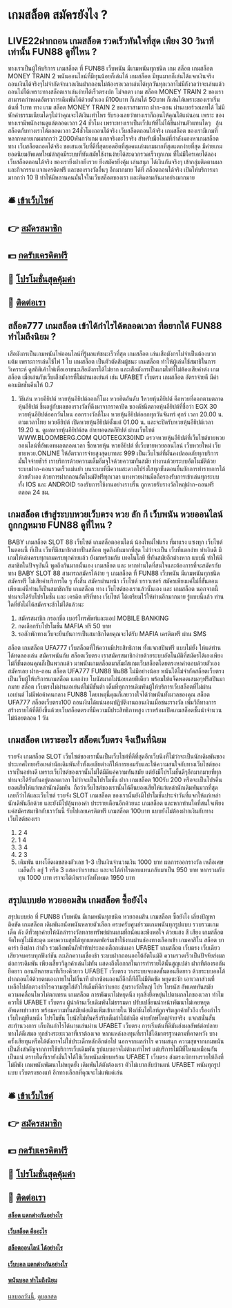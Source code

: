 # เกมสล็อต สมัครยังไง ?
## LIVE22ฝากถอน เกมสล็อต รวดเร็วทันใจที่สุด เพียง 30 วินาทีเท่านั้น FUN88 ดูที่ไหน ?
ทางเราเป็นผู้ให้บริการ เกมสล็อต ที่ FUN88 เว็บพนัน มีเกมพนันทุกชนิด เกม สล็อต เกมสล็อต MONEY TRAIN 2 พนันออนไลน์ที่มีทุนน้อยก็เล่นได้ เกมสล็อต มีทุนมากก็เล่นได้แจกเงินจริง ถอนเงินได้จริงๆไม่จำกัดจำนวลเงินฝากถอนไม่ต้องรอเวลาเล่นได้ทุกวันทุกเวลาไม่มีกังวลว่าจะเล่นแล้วถอนไม่ได้เพราะทางสล็อตเราเล่นง่ายได้เร็วตรงปก ไม่จกตา เกม สล็อต MONEY TRAIN 2 ของเราสามารถกำหนดอัตราการเดิมพันได้ด้วยตัวเอง มี100บาท ก็เล่นได้ 50บาท ก็เล่นได้เพราะของเราเริ่มต้นที่ 1บาท ทาง เกม สล็อต MONEY TRAIN 2 ของเราสามารถ ฝาก-ถอน ผ่านเบอร์วอเลทได้ ไม่มีหักค่าธรรมเนียมไดๆไม่ว่าคุณจะได้เงินเท่าไหร รับรองเลยว่าทางเราก็ถอนไห้คุณได้แน่นอน เพราะ ของทางเรามีพนักงานดูแล่ตลอดเวลา 24 ชั่วโมง เพราะทางเราเป็นเว็ปแท้ที่ไม่ได้ขึ้นผ่านตัวแทนไดๆ   ลุ้นสล็อตกับทางเราได้ตลอดเวลา 24ชั่วโมงถอนได้จริง เว็บสล็อตถอนได้จริง เกมสล็อต ของเรามีเกมที่หลากหลายเกมมากกว่า 2000พันกว่าเกม แตกจริงอะไรจริง สำหรับมือไหม่ที่กำลังมองหาเกมสล็อต ทาง เว็บสล็อตถอดได้จริง ขอเสนอเว็บที่ดีที่สุดยอดฮิตที่สุดคนเล่นเกมมากที่สุดแตกง่ายที่สุด มีค่ายเกมยอดนิยมอัพเดทใหม่ล่าสุดมีระบบที่ทันสมัยใช้งานง่ายได้สะดวกรวดเร็วทุกเกม ที่ไม่มีใครเคยได้ลอง เว็บสล็อตถอนได้จริง ของเรายิ่งฝากยิ่งรวย ยิ่งสมัครยิ่งคุ้ม เล่นสนุก ได้เงินกันจริงๆ เข้ากลุ่มติดตามผลและกิจกรรม แจกเครดิตฟรี และของรางวัลอื่นๆ อีกมากมาย ได้ที่ สล็อตถอนได้จริง เปิดไห้บริการมามากกว่า 10 ปี ทำไห้มีหลานคนมั่นใจในเว็บสล็อตของเรา และติดตามกันมาอย่างมากมาย

## 🛎 [เข้าเว็บไซต์](https://bit.ly/3SdLNi2)
## 👉 [สมัครสมาชิก](https://bit.ly/3SdLNi2)
## 💵 [กดรับเครดิตฟรี](https://bit.ly/3dyRKHj)
## 👑 [โปรโมชั่นสุดคุ้มค่า](https://bit.ly/3dyRKHj)
## 📱 [ติดต่อเรา](https://bit.ly/3dyRKHj)

## สล็อต777 เกมสล็อต เข้าได้กำไรได้ตลอดเวลา ที่อยากได้ FUN88 ทำไมถึงนิยม ?
เสือมังกรเป็นเกมพนันไพ่ออนไลน์ที่รู้ผลแพ้ชนะเร็วที่สุด เกมสล็อต เล่นเสือมังกรไม่จำเป็นต้องบวกแต้ม เพราะการเล่นใช้ไพ่ 1 ใบ เกมสล็อต เป็นตัวตัดสินผู้ชนะ เกมสล็อต ทำให้ผู้เล่นใช้สมาธิในการวิเคราะห์ ดูสถิติเค้าไพ่เพื่อเอาชนะเสือมังกรได้ไม่ยาก และเสือมังกรเป็นเกมไพ่ที่ไม่ต้องเสียค่าต๋ง เกมสล็อต เมื่อเล่นกับเว็บเสือมังกรที่ไม่ผ่านเอเย่นต์ เช่น UFABET เว็บตรง เกมสล็อต อัตราจ่ายดี มีค่าคอมมิชชั่นคืนให้ 0.7
1. วิธีเล่น หวยอียิปต์ หวยหุ้นอียิปต์ออกกี่โมง หวยฮิตอันดับ 1หวยหุ้นอียิปต์ คือหวยที่ออกตามตลาดหุ้นอียิปต์ ขึ้นอยู่กับผลของรางวัลที่ดึงมาจากราคาปิด ของดัชนีตลาดหุ้นอียิปต์ที่ชื่อว่า EGX 30 หวยหุ้นอียิปต์ออกวันไหน ออกรางวัลกี่โมง หวยหุ้นอียิปต์ออกทุกวันจันทร์ ศุกร์ เวลา 20.00 น. ตามเวลาไทย หวยอียิปต์ เปิดหวยหุ้นอียิปต์ตั้งแต่ 01.00 น. และจะปิดรับหวยหุ้นอียิปต์เวลา 19.20 น. ดูผลหวยหุ้นอียิปต์สด ถ่ายทอดสดอียิปต์ ผ่านเว็บไซต์ WWW.BLOOMBERG.COM QUOTEEGX30IND ตรวจหวยหุ้นอียิปต์ที่เว็บไซต์ขายหวย ออนไลน์ที่อัพเดทผลตลอดเวลา ซื้อหวยหุ้น หวยอียิปต์ ที่เว็บขายหวยออนไลน์ เว็บหวยใหม่ เว็บขายหวย.ONLINE ให้อัตราการจ่ายสูงสุดบาทละ 999 เป็นเว็บไซต์ที่มั่นคงปลอดภัยทุกบริการมั่นใจจ่ายชัวร์ เราบริการด้วยความเต็มอิ่มจุใจด้วยความทันสมัย ทำงานด้วยระบบอัตโนมัติด้วยระบบฝาก-ถอนรวดเร็วแม่นยำ บนระบบที่มีความสะดวกโปร่งใสทุกขั้นตอนยื่นยักการทำรายการได้ด้วยตัวเอง ด้วยการฝากถอนอัตโนมัติฟรีทุกเวลา แทงหวยผ่านมือถือรองรับการเข้าเล่นทุกระบบ ทั้ง IOS และ ANDROID รองรับการใช้งานอย่างราบรื่น ถูกหวยรับรางวัลใหญ่ฝาก-ถอนฟรีตลอด 24 ชม.

## เกมสล็อต เข้าสู่ระบบหวยเว็บตรง หวย ลัก กี เว็บพนัน หวยออนไลน์ ถูกกฎหมาย FUN88 ดูที่ไหน ?
BABY เกมสล็อต SLOT 88 เว็บไซต์ เกมสล็อตออนไลน์ น้องใหม่ไฟแรง ที่มาแรง แซงทุก เว็บไซต์ ในตอนนี้ ที่เป็น เว็บที่มีสมาชิกสายปั่นสล็อต พูดถึงกันมากที่สุด ไม่ว่าจะเป็น เว็บที่แตกง่าย ทำเงินดี มีเกมให้เล่นครบทุกเกมครบทุกค่ายแล้ว ยังมาพร้อมกับ เทคโนโลยี ที่ทันสมัยอีกต่างหาก แบบนี้ ทำให้มีสมาชิกในปัจจุบันนี้ พูดถึงกันมากนั้นเอง เกมสล็อต และ หากท่านใดที่สนใจและต้องการที่จะสมัครกับทาง BABY SLOT 88 สามารถสมัครได้ง่าย ๆ เกมสล็อต ที่ FUN88 เว็บพนัน มีเกมพนันทุกชนิด สมัครฟรี ไม่เสียค่าบริการใด ๆ ทั้งสิ้น สมัครผ่านหน้า เว็บไซต์ บราวเซอร์ สมัครเพียงแค่ไม่กี่ขั้นตอน เพียงแค่นี้ท่านก็เป็นสมาชิกกับ เกมสล็อต ทาง เว็บไซต์ของเราแล้วนั้นเอง และ เกมสล็อต นอกจากนี้ ท่านจะได้รับโปรโมชั่น และ เครดิต ฟรีที่ทาง เว็บไซต์ ได้เตรียมไว้ให้ท่านอีกมากมาย รู้แบบนี้แล้ว ท่านใดที่ยังไม่ได้สมัครจะช้าไม่ได้แล้วนะ
1. สมัครสมาชิก กรอกชื่อ เบอร์โทรศัพท์และแอป MOBILE BANKING
2. กดเลือกรับโปรโมชั่น MAFIA ฟรี 50 บาท
3. รอสักพักทางเว็บจะยืนยันการเป็นสมาชิกโดยคุณจะได้รับ MAFIA เครดิตฟรี ผ่าน SMS

สล็อต เกมสล็อต UFA777 เว็บสล็อตที่ให้ความมีประสิทธิภาพ ทั้งแจกสปินฟรี แบบไม่ยั้ง ให้แด่ท่านได้ทดลองเล่น สมัครพนันกับ สล็อตเว็บตรง เราสมัครสมาชิกง่ายด้วยระบบอัตโนมัติที่สมัครได้เองเพียงไม่กี่ขั้นตอนคุณก็เป็นพวกแล้ว มาพนันเกมสล็อตมาสัมผัสเกมเว็บสล็อตโดยตรงหาคำตอบด้วยตัวเอง สมัครเลย ฝาก-ถอน สล็อต UFA777 FUN88 ฟัน88 ไม่มีอย่างน้อย พนันได้ไม่จำกัดสล็อตเว็บตรงเป็นเว็บผู้ให้บริการเกมสล็อต แตกง่าย โบนัสมากไม่น้อยเลยทีเดียว พร้อมให้แจ็คพอตเสมอๆฟรีสปินมากมาย สล็อต เว็บตรงไม่ผ่านเอเย่นต์ไม่มีขั้นต่ำ เต็มที่ทุกการเดิมพันผู้ให้บริการเว็บสล็อตที่ไม่ผ่านเอเย่นต์ ไม่มีพ่อค้าคนกลาง FUN88 โดยเหตุนี้คุณก็เลยวางใจได้ว่าพนันทั้งมวลของคุณ สล็อต UFA777 สล็อตเว็บตรง100 ถอนเงินได้แน่นอนปฏิบัติงานถอนเงินเมื่อชนะรางวัล เพิ่มวิถีทางการสร้างรายได้ที่ดียิ่งขึ้นด้วยเว็บสล็อตตรงที่มีความมีประสิทธิภาพสูง เราพร้อมเปิดเกมสล็อตชั้นนำจำนวนไม่น้อยตลอด 1 วัน

## เกมสล็อต เพราะอะไร สล็อตเว็บตรง จึงเป็นที่นิยม
รวยจัง เกมสล็อต SLOT เว็บไซต์ของเรานั้นเป็นเว็บไซต์ที่ดีที่สุดอีกเว็บนึงที่ไม่ว่าจะเป็นนักเดิมพันของประเทศไทยหรือเหล่านักเดิมพันทั่วทั้งเอเชียต่างก็ให้การยอมรับและให้ความสนใจกับทางเว็บไซต์ของเราเป็นอย่างดี เพราะเว็บไซต์ของเรานั้นไม่ได้มีดีแค่ความทันสมัย แต่ยังมีโปรโมชั้นดีๆอีกมากมายที่ทุกท่านจะได้รับกันอยู่ตลอดเวลา ไม่ว่าจะเป็นโปรโมชั้น ฝาก เกมสล็อต 100รับ 200 หรือจะเป็นโปรคืนยอดเสียให้แก่เหล่านักเดิมพัน  ถือว่าเว็บไซต์ของเรานั้นได้คืนยอดเสียให้แก่เหล่านักเดิมพันมากที่สุดเลยก็ว่าได้และเว็บไซต์ รวยจัง SLOT เกมสล็อต ของเรานั้นยังมีโปรโมชั้นประจำวันที่แจกให้แก่เหล่านักเดิพันอีกด้วย และยังมีโปลุ้นทองคำ ประรายเดือนอีกด้วยนะ เกมสล็อต และหากท่านใดที่สนใจเพียงแค่สมัครสมาชิกกับเราวันนี้ รับไปเลยเครดิตฟรี เกมสล็อต 100บาท แบบยังไม่ต้องฝากเงินกับทางเว็บไซต์ของเรา
1. 2 4
2. 1 4
3. 3 4
4. 2 3
5. เดิมพัน แทงโต๊ดเลขสองตัวเลข 1-3 เป็นเงินจำนวนเงิน 1000 บาท ผลการออกรางวัล เหลือเศษเมล็ดถั่ว อยู่ 1 หรือ 3 แสดงว่าเราชนะ และจะได้กำไรตอบแทนกลับมาเป็น 950 บาท หากรวมกับทุน 1000 บาท เราจะได้เงินรางวัลทั้งหมด 1950 บาท

## สรุปแบบย่อ หวยออมสิน เกมสล็อต ซื้อยังไง
สรุปแบบย่อ ที่ FUN88 เว็บพนัน มีเกมพนันทุกชนิด หวยออมสิน เกมสล็อต ซื้อยังไง เลี่ยงปัญหาติดขัด เกมสล็อต เดิมพันถนัดพนันหลายตัวเลือก ครบครับศูนย์รวมเกมพนันทุกรูปแบบ รวบรวมเกมเด็ด ดัง ดีทั่วทุกค่ายให้นักล่ารางวัลทลายทรัพย์ผ่านเกมที่ถนัดและพึงพอใจ ด้วยแสง สี เสียง เกมสล็อต จัดใหญ่ไม่มีสะดุด มอบความสุขได้ทุกแพลตฟอร์มเข้าใช้งานผ่านช่องทางเลือกเข้า เกมคาสิโน สล็อต บาคาร่า ยิงปลา กำถั่ว รวมถึงพนันกีฬาท้าประลองเลือกเล่นเอา UFABET เกมสล็อต เว็บตรง เว็บเดียวเสียวจบครบทุกฟังก์ชัน
ละเลิกความเชื่องช้า ระบบฝากถอนออโต้อัตโนมัติ ความรวดเร็วเป็นปัจจัยส่งผลต่อการเดิมพัน เพียงเสี้ยววิลูกค้าเล่นไม่ทัน แสดงถึงโอกาสในการทำรายได้นั้นสูญเปล่า ฝากทีต้องรอกันยืดยาว ถอนทีหลายนาทีเรียงคิวยาว UFABET เว็บตรง วางระบบจบลดขั้นตอนยืดยาว ด้วยระบบออโต้ฝากถอนได้ด้วยตนเองภายในไม่กี่นาที ฝากซ้อนถอนถี่อีกกี่ทีก็ไม่มีติดขัด หยุดชะงัก เอาเวลาส่วนที่เหลือไปตักตวงกำไรความสุขใส่ตัวให้เต็มที่ดีกว่าเยอะ
ลุ้นรางวัลใหญ่ โปร โบรนัส อัพเดททันสมัย ความเคลื่อนไหวไม่ตกเทรน เกมสล็อต การพัฒนาไม่หยุดนิ่ง ทุกสิ่งยืดหยุ่นไปตามกลไกของเวลา ทำไมควรใช้ UFABET เว็บตรง ผู้นำด้านเว็บเดิมพันไม่ธรรมดา ปรับเปลี่ยนนำหน้าพัฒนาไม่เคยหยุด อัพเดทข่าวสาร พร้อมความทันสมัยต่อเติมเพิ่มเข้าภายใน ฟังก์ชันไฮไลท์ถูกจริตลูกค้าทั่วถึง เรื่องกำไรเว็บใหญ่ยืนหนึ่ง โปรโมชัน โบนัสไม่หั่นครึ่งรับเต็มกำไม้กำมือ ค่ายยักษ์ใหญ่จ่ายจริง  แจกสนั่นสั่นสะท้านวงการ เก็บกินกำไรได้นานเล่นผ่าน UFABET เว็บตรง
การเริ่มต้นที่ดีมันส่งผลลัพธ์ต่อปลายทางได้ดีเสมอ ทุกช่วงระยะเวลาที่เราต้องเจอ หากแหล่งลงทุนที่เราใช้ได้มาตรฐานตามที่คาดหวัง บางครั้งเสียทุนหรือได้ตังอาจไม่ใช่ประเด็กหลักอีกต่อไป นอกจากผลกำไร ความสนุก ความสุขจากเกมพนันเป็นสิ่งสำคัญจากการใช้บริการเว็บเดิมพัน รูปแบบอาจไม่ต่างเท่าไหร่ แต่บริการไม่มีที่ไหนเหมือนกันเป็นแน่ ตราบใดที่เรายังมั่นใจได้ใช้เว็บพนันเพียบพร้อม UFABET เว็บตรง ส่งตรงเบิกทางรวยให้ถึงที่ไม่มีพัง เกมพนันพัฒนาไม่หยุดยั้ง เดิมพันได้ตังต้องเรา ตัวไม่เบากลับบ้านแน่ UFABET พนันทุกรูปแบบ เว็บตรงของแท้ อีกทางเลือกที่คุณจะไม่แพ้แค่เล่น

## 🛎 [เข้าเว็บไซต์](https://bit.ly/3SdLNi2)
## 👉 [สมัครสมาชิก](https://bit.ly/3SdLNi2)
## 💵 [กดรับเครดิตฟรี](https://bit.ly/3dyRKHj)
## 👑 [โปรโมชั่นสุดคุ้มค่า](https://bit.ly/3dyRKHj)
## 📱 [ติดต่อเรา](https://bit.ly/3dyRKHj)

#### [สล็อต แตกต่างกันอย่างไร](https://atom.io/themes/สล็อต%20แตกต่างกันอย่างไร)
#### [เว็บสล็อต คืออะไร](https://atom.io/themes/เว็บสล็อต%20คืออะไร)
#### [สล็อตออนไลน์ ได้อย่างไร](https://atom.io/themes/สล็อตออนไลน์%20ได้อย่างไร)
#### [เว็บบอล แตกต่างกันอย่างไร](https://atom.io/themes/เว็บบอล%20แตกต่างกันอย่างไร)
#### [พนันบอล ทำไมถึงนิยม](https://atom.io/themes/พนันบอล%20ทำไมถึงนิยม)

[ผลบอลวันนี้](https://siamsport.tv "ผลบอลวันนี้"), [ดูบอลสด](https://siamsport.tv/ดูบอลสด "ดูบอลสด")